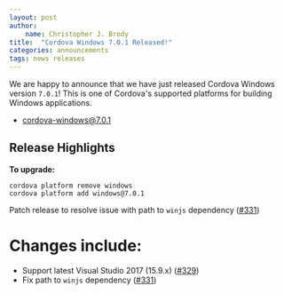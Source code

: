 ```yaml
---
layout: post
author:
    name: Christopher J. Brody
title:  "Cordova Windows 7.0.1 Released!"
categories: announcements
tags: news releases
---
```


We are happy to announce that we have just released Cordova Windows version `7.0.1`!  This is one of Cordova's supported platforms for building Windows applications.

* [cordova-windows@7.0.1](https://www.npmjs.com/package/cordova-windows)

## Release Highlights

**To upgrade:**

```
cordova platform remove windows
cordova platform add windows@7.0.1
```

Patch release to resolve issue with path to `winjs` dependency ([#331](https://github.com/apache/cordova-windows/pull/331))

<!--more-->
# Changes include:

* Support latest Visual Studio 2017 (15.9.x) ([#329](https://github.com/apache/cordova-windows/pull/329))
* Fix path to `winjs` dependency ([#331](https://github.com/apache/cordova-windows/pull/331))
